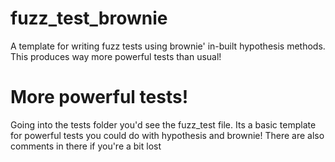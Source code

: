 # fuzz_test_brownie
A template for writing fuzz tests using brownie' in-built hypothesis methods. This produces way more powerful tests than usual!

# More powerful tests!
Going into the tests folder you'd see the fuzz_test file. Its a basic template for powerful tests you could do with hypothesis and brownie! There are also comments in there if you're a bit lost


